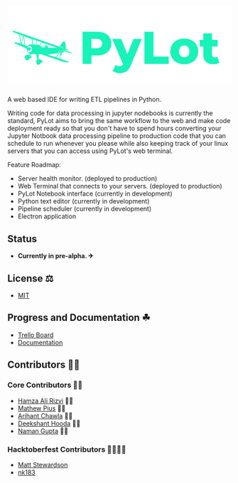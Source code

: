 # ![screenshot](image.png)
A web based IDE for writing ETL pipelines in Python.

Writing code for data processing in jupyter nodebooks is currently the standard, PyLot aims
to bring the same workflow to the web and make code deployment ready so that you don't have
to spend hours converting your Jupyter Notbook data processing pipeline to production code that you can schedule to run
whenever you please while also keeping track of your linux servers that you can access using PyLot's web terminal.

Feature Roadmap:
* Server health monitor. (deployed to production)
* Web Terminal that connects to your servers. (deployed to production)
* PyLot Notebook interface (currently in development)
* Python text editor (currently in development)
* Pipeline scheduler (currently in development)
* Electron application
## Status
* <strong>Currently in pre-alpha. ✈</strong>
## License ⚖
* [MIT](https://github.com/ryzbaka/PyLot/blob/master/LICENSE)
## Progress and Documentation ☘
* [Trello Board](https://trello.com/b/9zQ3B1nt/pylot-major-project)
* [Documentation](https://ryzbaka.github.io/PyLot/)
## Contributors 👨‍💻
### Core Contributors 🐱‍🏍
* [Hamza Ali Rizvi](https://github.com/ryzbaka) 🐱‍👤
* [Mathew Pius](https://github.com/mathewpius19) 🐱‍🐉
* [Arihant Chawla](https://github.com/ArihantChawla) 🐱‍👓
* [Deekshant Hooda](https://github.com/dk-blackops) 🐱‍🚀
* [Naman Gupta](https://github.com/ngnammu) 🐱‍💻
### Hacktoberfest Contributors 👨‍💻👩‍💻
* [Matt Stewardson](https://github.com/MSTEWARDSON)
* [nk183](https://github.com/nk183)
